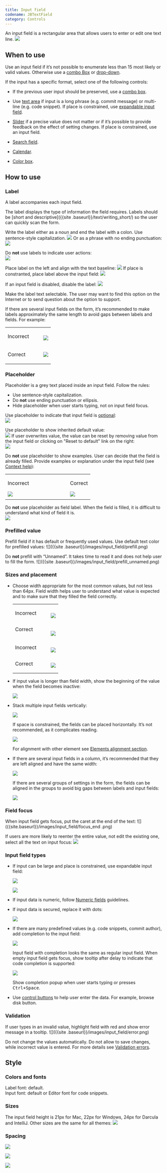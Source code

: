 ```yaml
---
title: Input field
codename: JBTextField
category: Controls
---
```


An input field is a rectangular area that allows users to enter or edit one text line.
![]({{site.baseurl}}/images/input_field/example.png)


## When to use

Use an input field if it’s not possible to enumerate less than 15 most likely or valid values. Otherwise use a [combo
 Box]({{site.baseurl}}/controls/combo_box/) or [drop-down]({{site.baseurl}}/controls/drop_down).

If the input has a specific format, select one of the following controls:

* If the previous user input should be preserved, use a [combo box]({{site.baseurl}}/controls/combo_box/).

* Use [text area]({{site.baseurl}}/controls/text_area/) if input is a long phrase (e.g. commit message) or multi-line
 (e.g. code snippet). If place is constrained, use [expandable input field](#input-field-types).

* [Slider]({{site.baseurl}}/controls/slider) if a precise value does not matter or if it’s possible to provide feedback on the effect of setting changes. If place is constrained, use an  input field.
* [Search field]({{site.baseurl}}/controls/search/).
* [Calendar]({{site.baseurl}}/controls/calendar/).
* [Color box]({{site.baseurl}}/controls/color_box/).


## How to use

### Label

A label accompanies each input field.

The label displays the type of information the field requires. Labels should be [short and descriptive]({{site
.baseurl}}/text/writing_short/) so the user can quickly scan the form.

Write the label either as a noun and end the label with a colon. Use sentence-style capitalization.
![]({{site.baseurl}}/images/input_field/label_noun.png)
Or as a phrase with no ending punctuation:
![]({{site.baseurl}}/images/input_field/label_sentence.png)


Do **not** use labels to indicate user actions:  
![]({{site.baseurl}}/images/input_field/user_action.png)

Place label on the left and align with the text baseline:
![]({{site.baseurl}}/images/input_field/label_left.png)
If place is constranted, place label above the input field:
![]({{site.baseurl}}/images/input_field/label_top.png)

If an input field is disabled, disable the label:
![]({{site.baseurl}}/images/input_field/label_disabled.png)

Make the label text selectable. The user may want to find this option on the Internet or to send question about the option to support.

If there are several input fields on the form, it’s recommended to make labels approximately the same length to avoid gaps between labels and fields. For example:
<table>
    <tr>
        <td> <p class="label incorrect">Incorrect</p> </td>
        <td> <img src="{{site.baseurl}}/images/input_field/several_labels_length.png" style="margin-bottom: -10px; margin-left: 30px"> </td>         
    </tr>
    <tr>
        <td> <p class="label correct">Correct</p> </td>
        <td> <img src="{{site.baseurl}}/images/input_field/several_labels_length_1.png" style="margin-left: 30px;"> </td>
    </tr>
</table>



### Placeholder
Placeholder is a grey text placed inside an input field. Follow the rules:

* Use sentence-style capitalization.
* Do **not** use ending punctuation or ellipsis.
* Hide placeholder when user starts typing, not on input field focus.

Use placeholder to indicate that input field is [optional]({{site.baseurl}}/principles/required_fields/):  
![]({{site.baseurl}}/images/input_field/placeholder_optional.png)

Use placeholder to show inherited default value:  
![]({{site.baseurl}}/images/input_field/placeholder_default.png)
If user overwrites value, the value can be reset by removing value from the input field or clicking on "Reset to 
default" link on the right:  
![]({{site.baseurl}}/images/input_field/placeholder_reset.png)

Do **not** use placeholder to show examples. User can decide that the field is already filled. Provide examples or explanation under the input field (see [Context help]({{site.baseurl}}/principles/context_help/)):
<table>
<col width="200px">
    <tr>
        <td> <p class="label incorrect">Incorrect</p> </td>
        <td> <p class="label correct">Correct</p> </td>
    </tr>
    <tr>
        <td> <img src="{{site.baseurl}}/images/input_field/placeholder_examples.png" style="margin-top: -5px; margin-bottom: 5px;"> </td>
        <td> <img src="{{site.baseurl}}/images/input_field/placeholder_examples_1.png" style="margin-top: -5px; margin-bottom: 5px;"> </td>
    </tr>
</table>
        
Do **not** use placeholder as field label. When the field is filled, it is difficult to understand what kind of field it is.  
![]({{site.baseurl}}/images/input_field/placeholder_label.png)



### Prefilled value
Prefill field if it has default or frequently used values. Use default text color for prefilled values: ![]({{site
.baseurl}}/images/input_field/prefill.png)

Do **not** prefill with “Unnamed”. It takes time to read it and does not help user to fill the form. ![]({{site
.baseurl}}/images/input_field/prefill_unnamed.png)



### Sizes and placement

* Choose width appropriate for the most common values, but not less than 64px. Field width helps user to understand what value is expected and to make sure that they filled the field correctly.

    <table>
        <tr>
            <td> <p class="label incorrect">Incorrect</p> </td>
            <td> <img src="{{site.baseurl}}/images/input_field/size_1.png" style="margin-bottom: -20px; margin-left: 30px"> </td>         
        </tr>
        <tr>
            <td> <p class="label correct" style="margin-top: 10px;">Correct</p> </td>
            <td> <img src="{{site.baseurl}}/images/input_field/size_2.png" style="margin-top: 10px; margin-left: 30px; margin-bottom: -10px"> </td>
        </tr>
        <tr>
            <td> <p class="label incorrect">Incorrect</p> </td>
            <td> <img src="{{site.baseurl}}/images/input_field/size_3.png" style="margin-bottom: -20px; margin-left: 30px"> </td>         
        </tr>
        <tr>
            <td> <p class="label correct" style="margin-top: 10px;">Correct </p> </td>
            <td> <img src="{{site.baseurl}}/images/input_field/size_4.png" style="margin-top: 10px; margin-left: 30px; margin-bottom: 5px;"> </td>
        </tr>
    </table>

* If input value is longer than field width, show the beginning of the value when the field becomes inactive:

    ![]({{site.baseurl}}/images/input_field/size_long_name.png)

* Stack multiple input fields vertically:

    ![]({{site.baseurl}}/images/input_field/fields_stack.png)

    If space is constrained, the fields can be placed horizontally. It’s not recommended, as it complicates reading.

    ![]({{site.baseurl}}/images/input_field/fields_line.png)

    For alignment with other element see [Elements alignment section]({{site.baseurl}}/principles/elements_alignment/).

* If there are several input fields in a column, it’s recommended that they are left aligned and have the same width:

    ![]({{site.baseurl}}/images/input_field/fields_stack_alignment.png)

    If there are several groups of settings in the form, the fields can be aligned in the groups to avoid big gaps between labels and input fields:

    ![]({{site.baseurl}}/images/input_field/fields_stack_alignment_groups.png)


### Field focus
When input field gets focus, put the caret at the end of the text: ![]({{site.baseurl}}/images/input_field/focus_end
.png)

If users are more likely to reenter the entire value, not edit the existing one, select all the text on input focus: 
![]({{site.baseurl}}/images/input_field/focus_all.png)



### Input field types

* If input can be large and place is constrained, use expandable input field:

    ![]({{site.baseurl}}/images/input_field/expandable_1.png)

    ![]({{site.baseurl}}/images/input_field/expandable_2.png)


* If input data is numeric, follow [Numeric fields]({{site.baseurl}}/principles/numeric_fields/) guidelines.
* If input data is secured, replace it with dots:

    ![]({{site.baseurl}}/images/input_field/password.png)

* If there are many predefined values (e.g. code snippets, commit author), add completion to the input field:

    ![]({{site.baseurl}}/images/input_field/completion.png)

    Input field with completion looks the same as regular input field. When empty input field gets focus, show tooltip after delay to indicate that code completion is supported:

    ![]({{site.baseurl}}/images/input_field/completion_tooltip.png)

    Show completion popup when user starts typing or presses <kbd>Ctrl+Space</kbd>.

* Use [control buttons]({{site.baseurl}}/controls/button/#control-button) to help user enter the data. For example, 
browse disk button.  



### Validation
If user types in an invalid value, highlight field with red and show error message in a tooltip. ![]({{site
.baseurl}}/images/input_field/error.png)

Do not change the values automatically. Do not allow to save changes, while incorrect value is entered. For more details see [Validation errors]({{site.baseurl}}/principles/validation_errors/).



## Style
### Colors and fonts
Label font: default.   
Input font: default or Editor font for code snippets.

[comment]: <> (TODO: Add table with colors.)

### Sizes
The input field height is 21px for Mac, 22px for Windows, 24px for Darcula and IntelliJ. Other sizes are the same for all themes:
![]({{site.baseurl}}/images/input_field/sizes.png)


### Spacing

![]({{site.baseurl}}/images/input_field/sizes_label.png)

![]({{site.baseurl}}/images/input_field/sizes_button.png)

![]({{site.baseurl}}/images/input_field/sizes_several.png)

